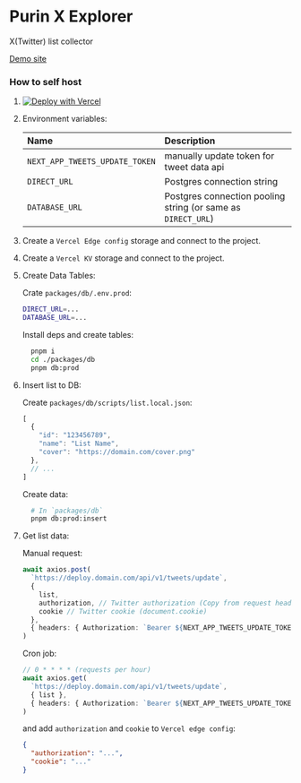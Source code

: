 # Purin X Explorer

X(Twitter) list collector

[Demo site](https://purin.sakina.moe)

### How to self host

1. [![Deploy with Vercel](https://vercel.com/button)](https://vercel.com/new/clone?repository-url=https%3A%2F%2Fgithub.com%2Ffz6m%2Fpurin&env=DIRECT_URL,DATABASE_URL,NEXT_APP_TWEETS_UPDATE_TOKEN&project-name=purin)

2. Environment variables:

    |Name|Description|
    |:-|:-|
    |`NEXT_APP_TWEETS_UPDATE_TOKEN`|manually update token for tweet data api|
    |`DIRECT_URL`|Postgres connection string|
    |`DATABASE_URL`|Postgres connection pooling string (or same as `DIRECT_URL`)|

3. Create a `Vercel Edge config` storage and connect to the project.

4. Create a `Vercel KV` storage and connect to the project.

5. Create Data Tables:

    Crate `packages/db/.env.prod`:

    ```bash
    DIRECT_URL=...
    DATABASE_URL=...
    ```

    Install deps and create tables:

    ```bash
      pnpm i
      cd ./packages/db
      pnpm db:prod
    ```

6. Insert list to DB:
   
   Create `packages/db/scripts/list.local.json`:

   ```ts
   [
     {
       "id": "123456789",
       "name": "List Name",
       "cover": "https://domain.com/cover.png"
     },
     // ...
   ]
   ```

   Create data:

   ```bash
     # In `packages/db`
     pnpm db:prod:insert
   ```

7. Get list data:

   Manual request:

   ```ts
   await axios.post(
     `https://deploy.domain.com/api/v1/tweets/update`,
     { 
       list,
       authorization, // Twitter authorization (Copy from request headers / localStorage / OAuth API / etc.) 
       cookie // Twitter cookie (document.cookie)
     },
     { headers: { Authorization: `Bearer ${NEXT_APP_TWEETS_UPDATE_TOKEN}` }}
   )
   ```

   Cron job:

   ```ts
   // 0 * * * * (requests per hour)
   await axios.get(
     `https://deploy.domain.com/api/v1/tweets/update`,
     { list },
     { headers: { Authorization: `Bearer ${NEXT_APP_TWEETS_UPDATE_TOKEN}` }}
   )
   ```

   and add `authorization` and `cookie` to `Vercel edge config`:

   ```json
   {
     "authorization": "...",
     "cookie": "..."
   }
   ```